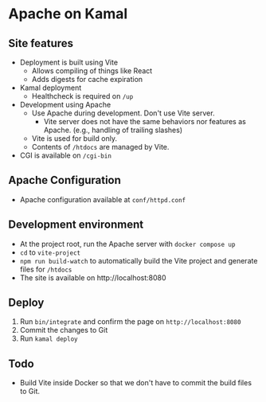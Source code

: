 # Apache on Kamal

## Site features

* Deployment is built using Vite
  * Allows compiling of things like React
  * Adds digests for cache expiration
* Kamal deployment
  * Healthcheck is required on `/up` 
* Development using Apache
  * Use Apache during development. Don't use Vite server.
    * Vite server does not have the same behaviors nor features as Apache. (e.g., handling of trailing slashes)
  * Vite is used for build only.
  * Contents of `/htdocs` are managed by Vite.
* CGI is available on `/cgi-bin`

## Apache Configuration

* Apache configuration available at `conf/httpd.conf`

## Development environment

* At the project root, run the Apache server with `docker compose up`
* `cd` to `vite-project`
* `npm run build-watch` to automatically build the Vite project and generate files for `/htdocs`
* The site is available on http://localhost:8080

## Deploy

1. Run `bin/integrate` and confirm the page on `http://localhost:8080`
2. Commit the changes to Git 
3. Run `kamal deploy`

## Todo

* Build Vite inside Docker so that we don't have to commit the build files to Git.

